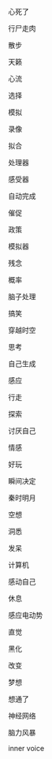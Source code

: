 心死了
 
行尸走肉

散步

天籁

心流

选择

模拟

录像

拟合

处理器

感受器

自动完成

催促

政策

模拟器

残念

概率

脑子处理

搞笑

穿越时空

思考

自己生成

感应

行走

探索

讨厌自己

情感

好玩

瞬间决定

秦时明月

空想

洞悉

发呆

计算机

感动自己

休息

感应电动势

直觉

黑化

改变

梦想

想通了

神经网络

脑力风暴

inner voice
